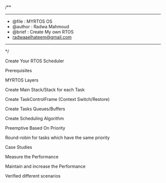 /**
 ******************************************************************************
 * @file           :  MYRTOS OS
 * @author         : Radwa Mahmoud
 * @brief          : Create My own RTOS
 * radwaaelhateem@gmail.com
 ******************************************************************************
 */
 
Create Your RTOS Scheduler 


Prerequisites

 MYRTOS Layers
 
Create Main Stack/Stack for each Task 

Create TaskControlFrame (Context Switch/Restore)

Create Tasks Queues/Buffers

Create Scheduling Algorithm

Preemptive Based On Priority 

Round-robin for tasks which have the same priority

Case Studies 

Measure the Performance 

Maintain and increase the Performance 

Verified different scenarios 
